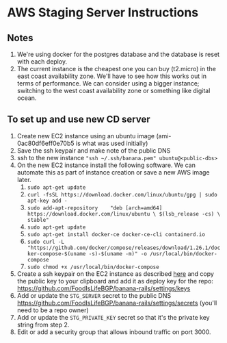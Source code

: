 # AWS Staging Server Instructions

## Notes 
1. We're using docker for the postgres database and the database is reset with each deploy.
2. The current instance is the cheapest one you can buy (t2.micro) in the 
east coast availability zone.  We'll have to see how this works out in 
terms of performance. We can consider using a bigger instance; switching to the west
coast availability zone or something like digital ocean.

## To set up and use new CD server
1. Create new EC2 instance using an ubuntu image (ami-0ac80df6eff0e70b5 is what was used initially)
2. Save the ssh keypair and make note of the public DNS
3. ssh to the new instance `"ssh ~/.ssh/banana.pem" ubuntu@<public-dbs>`
4. On the new EC2 instance install the following software. We can automate this as part of instance creation or save a new AWS image later.
    1. `sudo apt-get update`
    2. `curl -fsSL https://download.docker.com/linux/ubuntu/gpg | sudo apt-key add -`
    3. `sudo add-apt-repository    "deb [arch=amd64] https://download.docker.com/linux/ubuntu \
               $(lsb_release -cs) \
               stable"`
    4. `sudo apt-get update`
    5. `sudo apt-get install docker-ce docker-ce-cli containerd.io`
    6. `sudo curl -L "https://github.com/docker/compose/releases/download/1.26.1/docker-compose-$(uname -s)-$(uname -m)" -o /usr/local/bin/docker-compose`
    7. `sudo chmod +x /usr/local/bin/docker-compose`
5. Create a ssh keypair on the EC2 instance as described [here](https://docs.github.com/en/github/authenticating-to-github/generating-a-new-ssh-key-and-adding-it-to-the-ssh-agent#generating-a-new-ssh-key) 
and copy the public key to your clipboard and add it as deploy key for the repo: https://github.com/FoodIsLifeBGP/banana-rails/settings/keys
6. Add or update the `STG_SERVER` secret to the public DNS https://github.com/FoodIsLifeBGP/banana-rails/settings/secrets 
(you'll need to be a repo owner)
7. Add or update the `STG_PRIVATE_KEY` secret so that it's the private key string from step 2.
8. Edit or add a security group that allows inbound traffic on port 3000.


    
